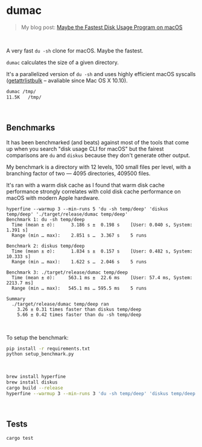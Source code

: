 # dumac
> My blog post: [Maybe the Fastest Disk Usage Program on macOS](https://healeycodes.com/maybe-the-fastest-disk-usage-program-on-macos)
<br>

A very fast `du -sh` clone for macOS. Maybe the fastest.

`dumac` calculates the size of a given directory.

It's a parallelized version of `du -sh` and uses highly efficient macOS syscalls ([getattrlistbulk](https://man.freebsd.org/cgi/man.cgi?query=getattrlistbulk&sektion=2&manpath=macOS+13.6.5) – avaliable since Mac OS X 10.10).

```bash
dumac /tmp/
11.5K   /tmp/
```

<br>

## Benchmarks

It has been benchmarked (and beats) against most of the tools that come up when you search "disk usage CLI for macOS" but the fairest comparisons are `du` and `diskus` because they don't generate other output.

My benchmark is a directory with 12 levels, 100 small files per level, with a branching factor of two — 4095 directories, 409500 files.

It's ran with a warm disk cache as I found that warm disk cache performance strongly correlates with cold disk cache performance on macOS with modern Apple hardware.

```
hyperfine --warmup 3 --min-runs 5 'du -sh temp/deep' 'diskus temp/deep' './target/release/dumac temp/deep'
Benchmark 1: du -sh temp/deep
  Time (mean ± σ):      3.186 s ±  0.198 s    [User: 0.040 s, System: 1.391 s]
  Range (min … max):    2.851 s …  3.367 s    5 runs

Benchmark 2: diskus temp/deep
  Time (mean ± σ):      1.834 s ±  0.157 s    [User: 0.482 s, System: 10.333 s]
  Range (min … max):    1.622 s …  2.046 s    5 runs

Benchmark 3: ./target/release/dumac temp/deep
  Time (mean ± σ):     563.1 ms ±  22.6 ms    [User: 57.4 ms, System: 2213.7 ms]
  Range (min … max):   545.1 ms … 595.5 ms    5 runs

Summary
  ./target/release/dumac temp/deep ran
    3.26 ± 0.31 times faster than diskus temp/deep
    5.66 ± 0.42 times faster than du -sh temp/deep
```

<br>

To setup the benchmark:

```bash
pip install -r requirements.txt
python setup_benchmark.py
```

<br>

```bash
brew install hyperfine
brew install diskus
cargo build --release
hyperfine --warmup 3 --min-runs 3 'du -sh temp/deep' 'diskus temp/deep' './target/release/dumac temp/deep'
```

<br>

## Tests

```
cargo test
```
